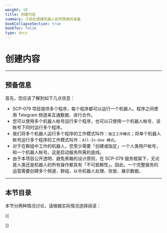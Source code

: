 ```yaml
---
weight: 10
title: 创建内容
summary: 介绍在搭建机器人前所需做的准备
bookCollapseSection: true
bookToc: false
type: docs
---
```


# 创建内容

---

## 预备信息

首先，您应该了解到如下几点信息：

- SCP-079 项目提供多个程序，每个程序都可以运行一个机器人。程序之间使用 Telegram 频道来互通数据、进行合作。
- 您可以使用多个机器人帐号运行多个程序，也可以只使用一个机器人帐号、该帐号下同时运行多个程序。
- 我们将多个机器人运行多个程序的工作模式叫作：`独立工作模式`；将单个机器人帐号运行多个程序的工作模式叫作：`All-In-One 模式`。
- 对于在群组中工作的机器人，您至少需要「创建或指定」一个人类用户帐号，和一个机器人帐号。这是启动服务所需的底线。
- 由于本项目公开透明、避免黑箱的设计原则，在 SCP-079 服务框架下，无论是人类还是机器人的所有操作都具有「不可抵赖性」。因此，一个完整服务的运营需要创建多个频道、群组，以令机器人处理、存放、展示数据。

---

## 本节目录

本节分两种情况讨论，请根据实际情况选择阅读：

{{<section>}}
